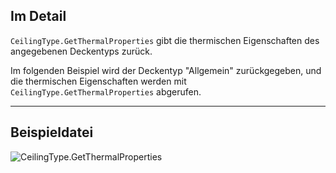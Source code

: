## Im Detail
`CeilingType.GetThermalProperties` gibt die thermischen Eigenschaften des angegebenen Deckentyps zurück.

Im folgenden Beispiel wird der Deckentyp "Allgemein" zurückgegeben, und die thermischen Eigenschaften werden mit `CeilingType.GetThermalProperties` abgerufen.

___
## Beispieldatei

![CeilingType.GetThermalProperties](./Revit.Elements.CeilingType.GetThermalProperties_img.jpg)
